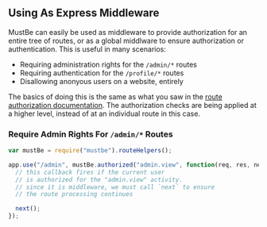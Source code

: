 ## Using As Express Middleware

MustBe can easily be used as middleware to provide authorization
for an entire tree of routes, or as a global middlware to
ensure authorization or authentication. This is useful in many
scenarios:

* Requiring administration rights for the `/admin/*` routes
* Requiring authentication for the `/profile/*` routes
* Disallowing anonyous users on a website, entirely

The basics of doing this is the same as what you saw in
the [route authorization documentation](authorize-routes.md).
The authorization checks are being applied at a higher level,
instead of at an individual route in this case.

### Require Admin Rights For `/admin/*` Routes

```js
var mustBe = require("mustbe").routeHelpers();

app.use("/admin", mustBe.authorized("admin.view", function(req, res, next){
  // this callback fires if the current user
  // is authorized for the "admin.view" activity.
  // since it is middleware, we must call `next` to ensure
  // the route processing continues

  next();
});
```

